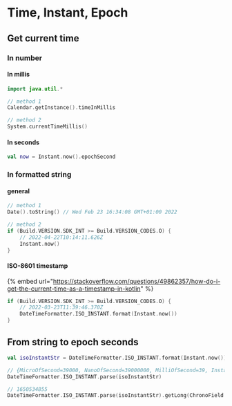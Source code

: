 # Time, Instant, Epoch

## Get current time

### In number

#### In millis

```kotlin
import java.util.*

// method 1
Calendar.getInstance().timeInMillis

// method 2
System.currentTimeMillis()
```

#### In seconds

```kotlin
val now = Instant.now().epochSecond
```

### In formatted string

#### general

```kotlin
// method 1
Date().toString() // Wed Feb 23 16:34:08 GMT+01:00 2022

// method 2
if (Build.VERSION.SDK_INT >= Build.VERSION_CODES.O) {
    // 2022-04-22T10:14:11.626Z
    Instant.now()
}
```

#### ISO-8601 timestamp

{% embed url="https://stackoverflow.com/questions/49862357/how-do-i-get-the-current-time-as-a-timestamp-in-kotlin" %}

```kotlin
if (Build.VERSION.SDK_INT >= Build.VERSION_CODES.O) {
    // 2022-03-23T11:39:46.370Z
    DateTimeFormatter.ISO_INSTANT.format(Instant.now())
}
```

## From string to epoch seconds

```kotlin
val isoInstantStr = DateTimeFormatter.ISO_INSTANT.format(Instant.now())

// {MicroOfSecond=39000, NanoOfSecond=39000000, MilliOfSecond=39, InstantSeconds=1650534855},ISO
DateTimeFormatter.ISO_INSTANT.parse(isoInstantStr)

// 1650534855
DateTimeFormatter.ISO_INSTANT.parse(isoInstantStr).getLong(ChronoField.INSTANT_SECONDS)
```



